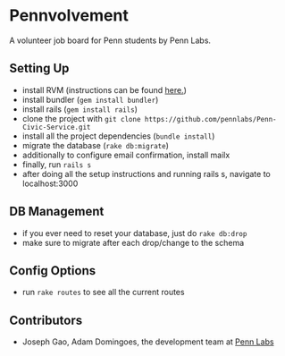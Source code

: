 # Pennvolvement

A volunteer job board for Penn students by Penn Labs.

## Setting Up
- install RVM (instructions can be found [here.](https://rvm.io/rvm/install))
- install bundler (`gem install bundler`)
- install rails (`gem install rails`)
- clone the project with `git clone https://github.com/pennlabs/Penn-Civic-Service.git`
- install all the project dependencies (`bundle install`)
- migrate the database (`rake db:migrate`)
- additionally to configure email confirmation, install mailx
- finally, run `rails s`
- after doing all the setup instructions and running rails s, navigate to localhost:3000

## DB Management
- if you ever need to reset your database, just do `rake db:drop`
- make sure to migrate after each drop/change to the schema

## Config Options
- run `rake routes` to see all the current routes

## Contributors
- Joseph Gao, Adam Domingoes, the development team at [Penn Labs](http://pennlabs.org/#team)
